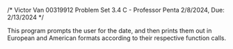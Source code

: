 /*
Victor Van
00319912
Problem Set 3.4
C - Professor Penta
2/8/2024, Due: 2/13/2024
*/

This program prompts the user for the date, and then prints them out in European and American formats according to their respective function calls.